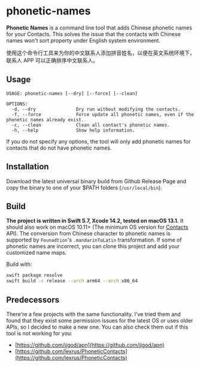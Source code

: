 # phonetic-names

**Phonetic Names** is a command line tool that adds Chinese phonetic names for your Contacts. This solves the issue that the contacts with Chinese names won't sort property under English system environment.

使用这个命令行工具来为你的中文联系人添加拼音姓名，以便在英文系统环境下，联系人 APP 可以正确排序中文联系人。

## Usage

```text
USAGE: phonetic-names [--dry] [--force] [--clean]

OPTIONS:
  -d, --dry               Dry run without modifying the contacts.
  -f, --force             Force update all phonetic names, even if the phonetic names already exist.
  -c, --clean             Clean all contact's phonetic names.
  -h, --help              Show help information.
```

If you do not specify any options, the tool will only add phonetic names for contacts that do not have phonetic names.

## Installation

Download the latest universal binary build from Github Release Page and copy the binary to one of your $PATH folders (`/usr/local/bin`).


## Build

**The project is written in Swift 5.7, Xcode 14.2, tested on macOS 13.1.** It should also work on macOS 10.11+ (The minimum OS version for [Contacts](https://developer.apple.com/documentation/contacts) API). The conversion from Chinese character to phonetic names is supported by `Founadtion`'s `.mandarinToLatin` transformation. If some of phonetic names are incorrect, you can clone this project and add your customized name maps.

Build with:

```bash
swift package resolve
swift build -c release --arch arm64 --arch x86_64
```

## Predecessors

There're a few projects with the same functionality. I've tried them and found that they exist some permission issues for the latest OS or uses older APIs, so I decided to make a new one. You can also check them out if this tool is not working for you:

- [https://github.com/jjgod/apn](https://github.com/jjgod/apn)
- [https://github.com/lexrus/PhoneticContacts](https://github.com/lexrus/PhoneticContacts)